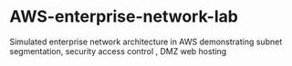 # AWS-enterprise-network-lab
Simulated enterprise network architecture in AWS demonstrating subnet segmentation, security access control , DMZ web hosting 
